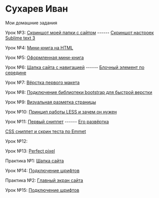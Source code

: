 # Сухарев Иван
Мои домашние задания 


Урок №3: [Скриншот моей папки с сайтом](https://fs.getcourse.ru/fileservice/file/download/a/12250/sc/133/h/6f303740c0142b46f0abf9066f64a7cc.png ) ------
[Скриншот настроек Sublime text 3](https://fs.getcourse.ru/fileservice/file/download/a/12250/sc/299/h/5f1d3417bf23e98507dae3d9b8acc88b.png)


Урок №4: [Мини-книга на HTML](https://codepen.io/tsar_sukhar/pen/rrPGwy) 


Урок №5: [Оформленная мини-книга](https://codepen.io/tsar_sukhar/pen/rrPGwy) 


Урок №6: [Шапка сайта с навигацией](https://codepen.io/tsar_sukhar/pen/GBLQqy) ------ [Блочный элемент по середине](https://codepen.io/tsar_sukhar/pen/ejoVjJ)


Урок №7: [Вёрстка первого макета](https://ivsukharev.github.io/lesson_7)


Урок №8: [Подключение библиотеки bootstrap для быстрой верстки](https://ivsukharev.github.io/lesson_8)


Урок №9: [Визуальная разметка страницы](https://ivsukharev.github.io/lesson_9)


Урок №10: [Принцип работы LESS и зачем он нужен](https://fs.getcourse.ru/fileservice/file/download/a/12250/sc/257/h/f2c7b9916262ff8bf3bb4556cd595ba6.css "Описание")


Урок №11: [Первый сниппет](https://54901.selcdn.ru/data/files/12250/325/37b3e95f27d40dbca43a6b61cf9baa32.png?temp_url_sig=1ef0332c1712c75be5ee64c207490a56fe38315b&temp_url_expires=1540919891) ------ [Его развёртка](https://54901.selcdn.ru/data/files/12250/301/7474db4e4e8d953f7eaeda221478ae3d.png?temp_url_sig=ccb1cb063457c2950f5e86ec315e5daad587286e&temp_url_expires=1540919958)

[CSS сниппет и скрин теста по Emmet](https://ivsukharev.github.io/lesson_11)

Урок №12: [](адрес "Описание")

Урок №13: [Perfect pixel](https://ivsukharev.github.io/lesson_13/index.html)

Практика №1: [Шапка сайта](https://ivsukharev.github.io/lesson_14/index.html)

Урок №14: [Подключение шрифтов](https://ivsukharev.github.io/lesson_15)

Практика №2: [Главный экран сайта](https://ivsukharev.github.io/lesson_16)

Урок №15: [Подключение шрифтов](https://ivsukharev.github.io/lesson_17/html)
